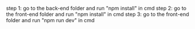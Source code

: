 step 1: go to the back-end folder and run "npm install" in cmd
step 2: go to the front-end folder and run "npm install" in cmd
step 3: go to the front-end folder and run "npm run dev" in cmd
